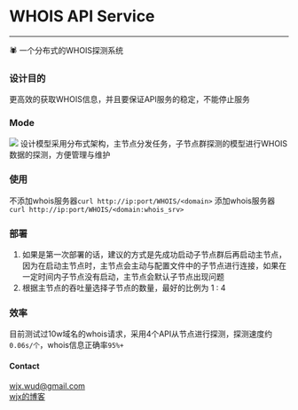# WHOIS API Service
---  
🕷 一个分布式的WHOIS探测系统

### 设计目的
更高效的获取WHOIS信息，并且要保证API服务的稳定，不能停止服务

### Mode
![](https://github.com/WUD-51/WHOIS-API/blob/master/Demo.jpg)
设计模型采用分布式架构，主节点分发任务，子节点群探测的模型进行WHOIS数据的探测，方便管理与维护

### 使用
不添加whois服务器```curl http://ip:port/WHOIS/<domain>```
添加whois服务器```curl http://ip:port/WHOIS/<domain:whois_srv>```

### 部署
1. 如果是第一次部署的话，建议的方式是先成功启动子节点群后再启动主节点，因为在启动主节点时，主节点会主动与配置文件中的子节点进行连接，如果在一定时间内子节点没有启动，主节点会默认子节点出现问题
2. 根据主节点的吞吐量选择子节点的数量，最好的比例为 1 : 4

### 效率
   目前测试过10w域名的whois请求，采用4个API从节点进行探测，探测速度约```0.06s/个```，whois信息正确率```95%+```
   
#### Contact
wjx.wud@gmail.com  
[wjx的博客](http://www.wudly.cn)
